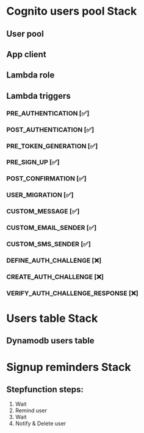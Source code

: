 # Cognito users pool Stack
## User pool
## App client
## Lambda role
## Lambda triggers
### PRE_AUTHENTICATION [✅] 
### POST_AUTHENTICATION [✅]
### PRE_TOKEN_GENERATION [✅]
### PRE_SIGN_UP [✅]
### POST_CONFIRMATION [✅]
### USER_MIGRATION [✅]
### CUSTOM_MESSAGE [✅]
### CUSTOM_EMAIL_SENDER [✅]
### CUSTOM_SMS_SENDER [✅]
### DEFINE_AUTH_CHALLENGE [❌]
### CREATE_AUTH_CHALLENGE [❌]
### VERIFY_AUTH_CHALLENGE_RESPONSE [❌]


# Users table Stack
## Dynamodb users table

# Signup reminders Stack
## Stepfunction steps:
1. Wait 
2. Remind user
3. Wait
4. Notify & Delete user